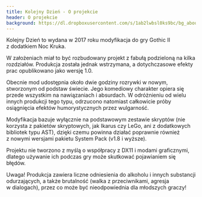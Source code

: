 ```yaml
---
title: Kolejny Dzień - O projekcie
header: O projekcie
background: https://dl.dropboxusercontent.com/s/1ab2lwbsl0ks9bc/bg_about.jpg
---
```

Kolejny Dzień to wydana w&nbsp;2017 roku modyfikacja do gry Gothic&nbsp;II z&nbsp;dodatkiem Noc Kruka.

W założeniach miał to być rozbudowany projekt z&nbsp;fabułą podzieloną na kilka rozdziałów. Produkcja została jednak wstrzymana, a&nbsp;dotychczasowe efekty prac opublikowano jako wersję&nbsp;1.0.

Obecnie mod udostępnia około dwie godziny rozrywki w&nbsp;nowym, stworzonym od podstaw świecie. Jego komediowy charakter opiera się przede wszystkim na nawiązaniach i&nbsp;absurdach. W&nbsp;odróżnieniu od wielu innych produkcji tego typu, odrzucono natomiast całkowicie próby osiągnięcia efektów humorystycznych przez wulgarność.

Modyfikacja bazuje wyłącznie na podstawowym zestawie skryptów (nie korzysta z&nbsp;pakietów skryptowych, jak Ikarus czy LeGo, ani z&nbsp;dodatkowych bibliotek typu AST), dzięki czemu powinna działać poprawnie również z&nbsp;nowymi wersjami pakietu System Pack (v1.8 i&nbsp;wyższe).

Projektu nie tworzono z&nbsp;myślą o&nbsp;współpracy z&nbsp;DX11 i&nbsp;modami graficznymi, dlatego używanie ich podczas gry może skutkować pojawianiem się błędów.

Uwaga! Produkcja zawiera liczne odniesienia do alkoholu i&nbsp;innych substancji odurzających, a&nbsp;także brutalność (walka z&nbsp;przeciwnikami, agresja w&nbsp;dialogach), przez co może być nieodpowiednia dla młodszych graczy!